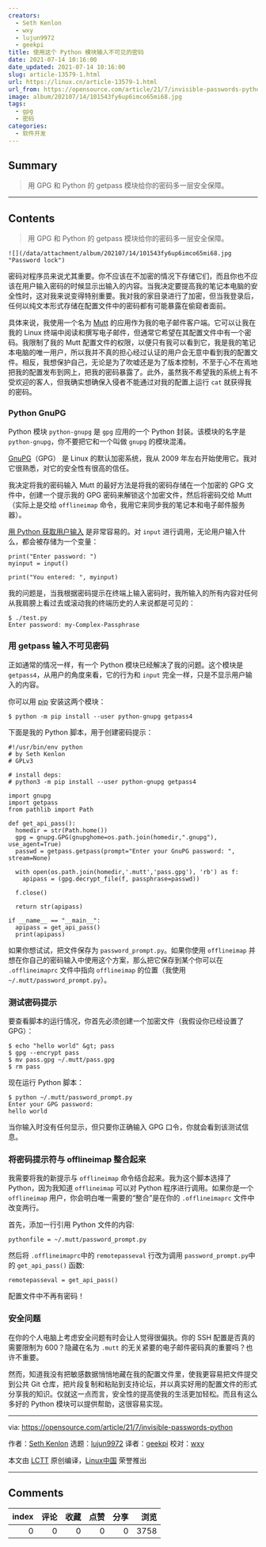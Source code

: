 ```yaml
---
creators:
  - Seth Kenlon
  - wxy
  - lujun9972
  - geekpi
title: 使用这个 Python 模块输入不可见的密码
date: 2021-07-14 10:16:00
date_updated: 2021-07-14 10:16:00
slug: article-13579-1.html
url: https://linux.cn/article-13579-1.html
url_from: https://opensource.com/article/21/7/invisible-passwords-python
image: album/202107/14/101543fy6up6imco65mi68.jpg
tags:
  - gpg
  - 密码
categories:
  - 软件开发
---
```


## Summary

> 用 GPG 和 Python 的 getpass 模块给你的密码多一层安全保障。

***

<!-- more -->

## Contents

> 
> 用 GPG 和 Python 的 getpass 模块给你的密码多一层安全保障。
> 
> 
> 

`![](/data/attachment/album/202107/14/101543fy6up6imco65mi68.jpg "Password lock")`

密码对程序员来说尤其重要。你不应该在不加密的情况下存储它们，而且你也不应该在用户输入密码的时候显示出输入的内容。当我决定要提高我的笔记本电脑的安全性时，这对我来说变得特别重要。我对我的家目录进行了加密，但当我登录后，任何以纯文本形式存储在配置文件中的密码都有可能暴露在偷窥者面前。

具体来说，我使用一个名为 [Mutt](http://www.mutt.org/) 的应用作为我的电子邮件客户端。它可以让我在我的 Linux 终端中阅读和撰写电子邮件，但通常它希望在其配置文件中有一个密码。我限制了我的 Mutt 配置文件的权限，以便只有我可以看到它，我是我的笔记本电脑的唯一用户，所以我并不真的担心经过认证的用户会无意中看到我的配置文件。相反，我想保护自己，无论是为了吹嘘还是为了版本控制，不至于心不在焉地把我的配置发布到网上，把我的密码暴露了。此外，虽然我不希望我的系统上有不受欢迎的客人，但我确实想确保入侵者不能通过对我的配置上运行 `cat` 就获得我的密码。

### Python GnuPG

Python 模块 `python-gnupg` 是 `gpg` 应用的一个 Python 封装。该模块的名字是 `python-gnupg`，你不要把它和一个叫做 `gnupg` 的模块混淆。

[GnuPG](https://gnupg.org/)（GPG） 是 Linux 的默认加密系统，我从 2009 年左右开始使用它。我对它很熟悉，对它的安全性有很高的信任。

我决定将我的密码输入 Mutt 的最好方法是将我的密码存储在一个加密的 GPG 文件中，创建一个提示我的 GPG 密码来解锁这个加密文件，然后将密码交给 Mutt（实际上是交给 `offlineimap` 命令，我用它来同步我的笔记本和电子邮件服务器）。

[用 Python 获取用户输入](https://opensource.com/article/20/12/learn-python) 是非常容易的。对 `input` 进行调用，无论用户输入什么，都会被存储为一个变量：

```shell
print("Enter password: ")
myinput = input()

print("You entered: ", myinput)
```

我的问题是，当我根据密码提示在终端上输入密码时，我所输入的所有内容对任何从我肩膀上看过去或滚动我的终端历史的人来说都是可见的：

```shell
$ ./test.py
Enter password: my-Complex-Passphrase
```

### 用 getpass 输入不可见密码

正如通常的情况一样，有一个 Python 模块已经解决了我的问题。这个模块是 `getpass4`，从用户的角度来看，它的行为和 `input` 完全一样，只是不显示用户输入的内容。

你可以用 [pip](https://opensource.com/article/19/11/python-pip-cheat-sheet) 安装这两个模块：

```shell
$ python -m pip install --user python-gnupg getpass4
```

下面是我的 Python 脚本，用于创建密码提示：

```shell
#!/usr/bin/env python
# by Seth Kenlon
# GPLv3

# install deps:
# python3 -m pip install --user python-gnupg getpass4

import gnupg
import getpass
from pathlib import Path

def get_api_pass():
  homedir = str(Path.home())
  gpg = gnupg.GPG(gnupghome=os.path.join(homedir,".gnupg"), use_agent=True)
  passwd = getpass.getpass(prompt="Enter your GnuPG password: ", stream=None)

  with open(os.path.join(homedir,'.mutt','pass.gpg'), 'rb') as f:
    apipass = (gpg.decrypt_file(f, passphrase=passwd))

  f.close()

  return str(apipass)
 
if __name__ == "__main__":
  apipass = get_api_pass()
  print(apipass)
```

如果你想试试，把文件保存为 `password_prompt.py`。如果你使用 `offlineimap` 并想在你自己的密码输入中使用这个方案，那么把它保存到某个你可以在 `.offlineimaprc` 文件中指向 `offlineimap` 的位置（我使用 `~/.mutt/password_prompt.py`）。

### 测试密码提示

要查看脚本的运行情况，你首先必须创建一个加密文件（我假设你已经设置了 GPG）：

```shell
$ echo "hello world" &gt; pass
$ gpg --encrypt pass
$ mv pass.gpg ~/.mutt/pass.gpg
$ rm pass
```

现在运行 Python 脚本：

```shell
$ python ~/.mutt/password_prompt.py
Enter your GPG password:
hello world
```

当你输入时没有任何显示，但只要你正确输入 GPG 口令，你就会看到该测试信息。

### 将密码提示符与 offlineimap 整合起来

我需要将我的新提示与 `offlineimap` 命令结合起来。我为这个脚本选择了 Python，因为我知道 `offlineimap` 可以对 Python 程序进行调用。如果你是一个 `offlineimap` 用户，你会明白唯一需要的“整合”是在你的 `.offlineimaprc` 文件中改变两行。

首先，添加一行引用 Python 文件的内容:

```shell
pythonfile = ~/.mutt/password_prompt.py
```

然后将 `.offlineimaprc`中的 `remotepasseval` 行改为调用 `password_prompt.py`中的 `get_api_pass()` 函数:

```shell
remotepasseval = get_api_pass()
```

配置文件中不再有密码！

### 安全问题

在你的个人电脑上考虑安全问题有时会让人觉得很偏执。你的 SSH 配置是否真的需要限制为 600？隐藏在名为 `.mutt` 的无关紧要的电子邮件密码真的重要吗？也许不重要。

然而，知道我没有把敏感数据悄悄地藏在我的配置文件里，使我更容易把文件提交到公共 Git 仓库，把片段复制和粘贴到支持论坛，并以真实好用的配置文件的形式分享我的知识。仅就这一点而言，安全性的提高使我的生活更加轻松。而且有这么多好的 Python 模块可以提供帮助，这很容易实现。

---

via: <https://opensource.com/article/21/7/invisible-passwords-python>

作者：[Seth Kenlon](https://opensource.com/users/seth) 选题：[lujun9972](https://github.com/lujun9972) 译者：[geekpi](https://github.com/geekpi) 校对：[wxy](https://github.com/wxy)

本文由 [LCTT](https://github.com/LCTT/TranslateProject) 原创编译，[Linux中国](https://linux.cn/) 荣誉推出

***

## Comments


|   index |   评论 |   收藏 |   点赞 |   分享 |   浏览 |
|--------:|-------:|-------:|-------:|-------:|-------:|
|       0 |      0 |      0 |      0 |      0 |   3758 |
